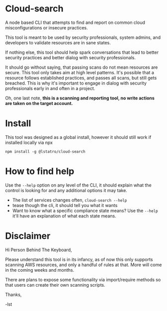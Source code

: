 # Cloud-search

A node based CLI that attempts to find and report on common cloud misconfigurations or insecure practices.

This tool is meant to be used by security professionals, system admins, and developers to validate resources are in sane states.

If nothing else, this tool should help spark conversations that lead to better security practices and better dialog with security professionals.

It should go without saying, that passing scans do not mean resources are secure. This tool only takes aim at high level patterns. It's possible that a resource follows established practices, and passes all scans, but still gets breached. This is why it's important to engage in dialog with security professionals early in and often in a project.

Oh, one last note, **this is a scanning and reporting tool, no write actions are taken on the target account.**

# Install

This tool was designed as a global install, however it should still work if installed locally via npx

`npm install -g @lstatro/cloud-search`

# How to find help

Use the `--help` option on any level of the CLI, it should explain what the control is looking for and any additional options it may take.

- The list of services changes often, `cloud-search --help`
- tease though the cli, it should tell you what it wants
- Want to know what a specific compliance state means? Use the `--help` it'll have an explanation of what each state means.

# Disclaimer

Hi Person Behind The Keyboard,

Please understand this tool is in its infancy, as of now this only supports scanning AWS resources, and only a handful of rules at that. More will come in the coming weeks and months.

There are plans to expose some functionality via import/require methods so that users can create their own scanning scripts.

Thanks,

-lst
